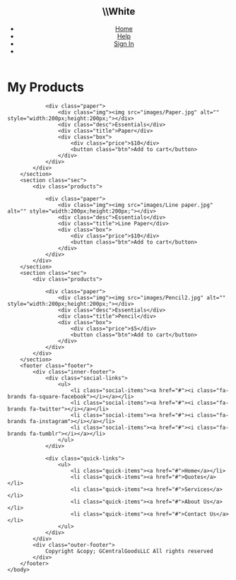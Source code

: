 <!DOCTYPE html>
<html lang="en">
    <head>
        <meta charset="UTF-8">
        <meta http-equiv="X-UA-Compatible" content="IE=edge">
        <meta name="viewport" content="width=device-width, intitail-scale=1.0">
        <link rel="stylesheet" href="styles.css">
        <script src="https://cdnjs.cloudflare.com/ajax/libs/jquery/3.6.3/jquery.min.js" integrity="sha512-STof4xm1wgkfm7heWqFJVn58Hm3EtS31XFaagaa8VMReCXAkQnJZ+jEy8PCC/iT18dFy95WcExNHFTqLyp72eQ==" crossorigin="anonymous" referrerpolicy="no-referrer"></script>
        <link rel="stylesheet" href="https://cdnjs.cloudflare.com/ajax/libs/font-awesome/6.3.0/css/all.min.css" integrity="sha512-SzlrxWUlpfuzQ+pcUCosxcglQRNAq/DZjVsC0lE40xsADsfeQoEypE+enwcOiGjk/bSuGGKHEyjSoQ1zVisanQ==" crossorigin="anonymous" referrerpolicy="no-referrer" />
        <title>Basic Homepage</title>
    </head>
    <body>
        <header>
            <nav class="navbar">
                <div class="logo"><h1>\\White</h1></div>
                <ul class="menu">
                    <li><a href="">Home</a></li>
                    <li><a href="">Help</a></li>
                    <li><a href="">Sign In</a></li>
                    <li><a href=""><i class="fas fa-shopping-cart"></i></a></li>
                </ul>
                <div class="menu-btn">
                    <i class="fa fa-bars"></i>
                </div>
            </nav>
        </header>
        <h1 class="pheading">My Products</h1>
        <section class="sec">
            <div class="products">

                <div class="paper">
                    <div class="img"><img src="images/Paper.jpg" alt="" style="width:200px;height:200px;"></div>
                    <div class="desc">Essentials</div>
                    <div class="title">Paper</div>
                    <div class="box">
                        <div class="price">$10</div>
                        <button class="btn">Add to cart</button>
                    </div>
                </div>
            </div>
        </section>
        <section class="sec">
            <div class="products">

                <div class="paper">
                    <div class="img"><img src="images/Line paper.jpg" alt="" style="width:200px;height:200px;"></div>
                    <div class="desc">Essentials</div>
                    <div class="title">Line Paper</div>
                    <div class="box">
                        <div class="price">$10</div>
                        <button class="btn">Add to cart</button>
                    </div>
                </div>
            </div>
        </section>
        <section class="sec">
            <div class="products">

                <div class="paper">
                    <div class="img"><img src="images/Pencil2.jpg" alt="" style="width:200px;height:200px;"></div>
                    <div class="desc">Essentials</div>
                    <div class="title">Pencil</div>
                    <div class="box">
                        <div class="price">$5</div>
                        <button class="btn">Add to cart</button>
                    </div>
                </div>
            </div>
        </section>
        <footer class="footer">
            <div class="inner-footer">
                <div class="social-links">
                    <ul>
                        <li class="social-items"><a href="#"><i class="fa-brands fa-square-facebook"></i></a></li>
                        <li class="social-items"><a href="#"><i class="fa-brands fa-twitter"></i></a></li>
                        <li class="social-items"><a href="#"><i class="fa-brands fa-instagram"></i></a></li>
                        <li class="social-items"><a href="#"><i class="fa-brands fa-tumblr"></i></a></li>
                    </ul>
                </div>
                
                <div class="quick-links">
                    <ul>
                        <li class="quick-items"><a href="#">Home</a></li>
                        <li class="quick-items"><a href="#">Quotes</a></li>
                        <li class="quick-items"><a href="#">Services</a></li>
                        <li class="quick-items"><a href="#">About Us</a></li>
                        <li class="quick-items"><a href="#">Contact Us</a></li>
                    </ul>
                </div>
            </div>
            <div class="outer-footer">
                Copyright &copy; GCentralGoodsLLC All rights reserved
            </div>
        </footer>
    </body>
</html>
